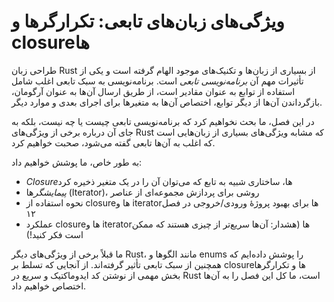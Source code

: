 # ویژگی‌های زبان‌های تابعی: تکرارگرها و closureها

طراحی زبان Rust از بسیاری از زبان‌ها و تکنیک‌های موجود الهام گرفته است و یکی از تأثیرات مهم آن 
_برنامه‌نویسی تابعی_ است. برنامه‌نویسی به سبک تابعی اغلب شامل استفاده از توابع به عنوان مقادیر 
است، از طریق ارسال آن‌ها به عنوان آرگومان، بازگرداندن آن‌ها از دیگر توابع، اختصاص آن‌ها به 
متغیرها برای اجرای بعدی و موارد دیگر.

در این فصل، ما بحث نخواهیم کرد که برنامه‌نویسی تابعی چیست یا چه نیست، بلکه به جای آن درباره 
برخی از ویژگی‌های Rust که مشابه ویژگی‌های بسیاری از زبان‌هایی است که اغلب به آن‌ها تابعی گفته 
می‌شود، صحبت خواهیم کرد.

به طور خاص، ما پوشش خواهیم داد:

* _Closure_‌ها، ساختاری شبیه به تابع که می‌توان آن را در یک متغیر ذخیره کرد
* _پیمایشگر_‌ها (Iterator)، روشی برای پردازش مجموعه‌ای از عناصر
* نحوه استفاده از closureها و iteratorها برای بهبود پروژهٔ ورودی/خروجی در فصل ۱۲
* عملکرد closureها و iteratorها (هشدار: آن‌ها سریع‌تر از چیزی هستند که ممکن است فکر کنید!)

ما قبلاً برخی از ویژگی‌های دیگر Rust، مانند الگوها و enums را پوشش داده‌ایم که همچنین از 
سبک تابعی تأثیر گرفته‌اند. از آنجایی که تسلط بر closureها و تکرارگرها بخش مهمی از نوشتن کد 
ایدوماکتیک و سریع در Rust است، ما کل این فصل را به آن‌ها اختصاص خواهیم داد.